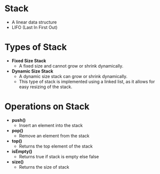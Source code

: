 # Stack
- A linear data structure
- LIFO (Last In First Out)

# Types of Stack
- **Fixed Size Stack**
    - A fixed size and cannot grow or shrink dynamically.
- **Dynamic Size Stack**
    - A dynamic size stack can grow or shrink dynamically.
    - This type of stack is implemented using a linked list, as it allows for easy resizing of the stack.

# Operations on Stack
- **push()**
    - Insert an element into the stack
- **pop()**
    - Remove an element from the stack
- **top()**
    - Returns the top element of the stack
- **isEmpty()**
    - Returns true if stack is empty else false
- **size()**
    - Returns the size of stack
